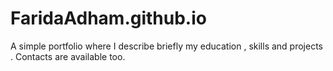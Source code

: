 # FaridaAdham.github.io
A simple portfolio where I describe briefly my education , skills and projects . Contacts are available too.
